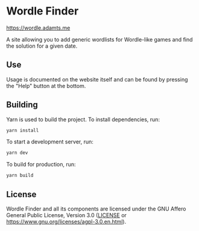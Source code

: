 # Wordle Finder

<https://wordle.adamts.me>

A site allowing you to add generic wordlists for Wordle-like games
and find the solution for a given date.

## Use

Usage is documented on the website itself and can be found by pressing the "Help" button at the bottom.

## Building

Yarn is used to build the project.
To install dependencies, run:

```sh
yarn install
```

To start a development server, run:

```sh
yarn dev
```

To build for production, run:

```sh
yarn build
```

## License

Wordle Finder and all its components are licensed
under the GNU Affero General Public License, Version 3.0
([LICENSE](LICENSE) or <https://www.gnu.org/licenses/agpl-3.0.en.html>).
